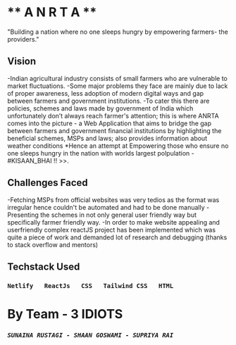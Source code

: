 # ** A N R T A **

"Building a nation where no one sleeps hungry by empowering farmers- the providers."


## Vision
-Indian agricultural industry consists of small farmers who are vulnerable to market fluctuations.
-Some major problems they face are mainly due to lack of proper awareness, less adoption of modern digital ways and gap between farmers and government institutions.
-To cater this there are policies, schemes and laws made by government of India which unfortunately don’t always reach farmer's attention; 
this is where ANRTA comes into the picture - a Web Application that aims to bridge the gap between farmers and government financial institutions by highlighting the beneficial schemes, MSPs and laws; also provides information about weather conditions 
*Hence an attempt at Empowering those who ensure no one sleeps hungry in the nation with worlds largest polpulation -#KISAAN_BHAI !! >>.

## Challenges Faced
-Fetching MSPs from official websites was very tedios as the format was irregular hence couldn't be automated and had to be done manually
-Presenting the schemes in not only general user friendly way but specifically farmer friendly way.
-In order to make website appealing and userfriendly complex reactJS project has been implemented which was quite a piece of work and demanded lot of research and debugging (thanks to stack overflow and mentors)


## Techstack Used
### `Netlify   ReactJs   CSS   Tailwind CSS   HTML`

# By Team - 3 IDIOTS 

### *`SUNAINA RUSTAGI - SHAAN GOSWAMI - SUPRIYA RAI`*

